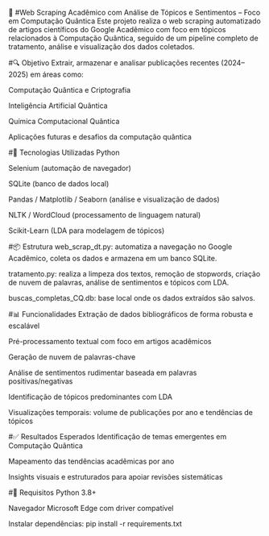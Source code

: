 🧠 #Web Scraping Acadêmico com Análise de Tópicos e Sentimentos – Foco em Computação Quântica
Este projeto realiza o web scraping automatizado de artigos científicos do Google Acadêmico com foco em tópicos relacionados à Computação Quântica, seguido de um pipeline completo de tratamento, análise e visualização dos dados coletados.


#🔍 Objetivo
Extrair, armazenar e analisar publicações recentes (2024–2025) em áreas como:

Computação Quântica e Criptografia

Inteligência Artificial Quântica

Química Computacional Quântica

Aplicações futuras e desafios da computação quântica

#🧰 Tecnologias Utilizadas
Python

Selenium (automação de navegador)

SQLite (banco de dados local)

Pandas / Matplotlib / Seaborn (análise e visualização de dados)

NLTK / WordCloud (processamento de linguagem natural)

Scikit-Learn (LDA para modelagem de tópicos)

#📦 Estrutura
web_scrap_dt.py: automatiza a navegação no Google Acadêmico, coleta os dados e armazena em um banco SQLite.

tratamento.py: realiza a limpeza dos textos, remoção de stopwords, criação de nuvem de palavras, análise de sentimentos e tópicos com LDA.

buscas_completas_CQ.db: base local onde os dados extraídos são salvos.

#📊 Funcionalidades
Extração de dados bibliográficos de forma robusta e escalável

Pré-processamento textual com foco em artigos acadêmicos

Geração de nuvem de palavras-chave

Análise de sentimentos rudimentar baseada em palavras positivas/negativas

Identificação de tópicos predominantes com LDA

Visualizações temporais: volume de publicações por ano e tendências de tópicos

#✅ Resultados Esperados
Identificação de temas emergentes em Computação Quântica

Mapeamento das tendências acadêmicas por ano

Insights visuais e estruturados para apoiar revisões sistemáticas

#📌 Requisitos
Python 3.8+

Navegador Microsoft Edge com driver compatível

Instalar dependências: pip install -r requirements.txt
